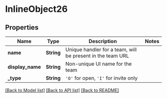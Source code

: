 # InlineObject26

## Properties

Name | Type | Description | Notes
------------ | ------------- | ------------- | -------------
**name** | **String** | Unique handler for a team, will be present in the team URL | 
**display_name** | **String** | Non-unique UI name for the team | 
**_type** | **String** | `'O'` for open, `'I'` for invite only | 

[[Back to Model list]](../README.md#documentation-for-models) [[Back to API list]](../README.md#documentation-for-api-endpoints) [[Back to README]](../README.md)


